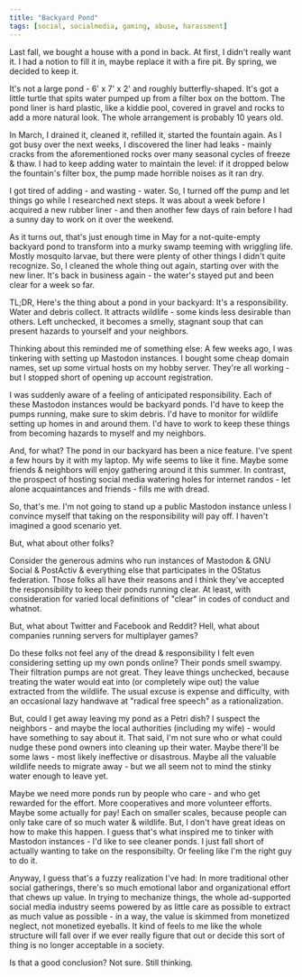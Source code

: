 ```yaml
---
title: "Backyard Pond"
tags: [social, socialmedia, gaming, abuse, harassment]
---
```


Last fall, we bought a house with a pond in back. At first, I didn't really want it. I had a notion to fill it in, maybe replace it with a fire pit. By spring, we decided to keep it.

It's not a large pond - 6' x 7' x 2' and roughly butterfly-shaped. It's got a little turtle that spits water pumped up from a filter box on the bottom. The pond liner is hard plastic, like a kiddie pool, covered in gravel and rocks to add a more natural look. The whole arrangement is probably 10 years old.

In March, I drained it, cleaned it, refilled it, started the fountain again. As I got busy over the next weeks, I discovered the liner had leaks - mainly cracks from the aforementioned rocks over many seasonal cycles of freeze & thaw. I had to keep adding water to maintain the level: if it dropped below the fountain's filter box, the pump made horrible noises as it ran dry.

I got tired of adding - and wasting - water. So, I turned off the pump and let things go while I researched next steps. It was about a week before I acquired a new rubber liner - and then another few days of rain before I had a sunny day to work on it over the weekend.

As it turns out, that's just enough time in May for a not-quite-empty backyard pond to transform into a murky swamp teeming with wriggling life. Mostly mosquito larvae, but there were plenty of other things I didn't quite recognize. So, I cleaned the whole thing out again, starting over with the new liner. It's back in business again - the water's stayed put and been clear for a week so far.

TL;DR, Here's the thing about a pond in your backyard: It's a responsibility. Water and debris collect. It attracts wildlife - some kinds less desirable than others. Left unchecked, it becomes a smelly, stagnant soup that can present hazards to yourself and your neighbors.

Thinking about this reminded me of something else: A few weeks ago, I was tinkering with setting up Mastodon instances. I bought some cheap domain names, set up some virtual hosts on my hobby server. They're all working - but I stopped short of opening up account registration. 

I was suddenly aware of a feeling of anticipated responsibility. Each of these Mastodon instances would be backyard ponds. I'd have to keep the pumps running, make sure to skim debris. I'd have to monitor for wildlife setting up homes in and around them. I'd have to work to keep these things from becoming hazards to myself and my neighbors.

And, for what? The pond in our backyard has been a nice feature. I've spent a few hours by it with my laptop. My wife seems to like it fine. Maybe some friends & neighbors will enjoy gathering around it this summer. In contrast, the prospect of hosting social media watering holes for internet randos - let alone acquaintances and friends - fills me with dread.

So, that's me. I'm not going to stand up a public Mastodon instance unless I convince myself that taking on the responsibility will pay off. I haven't imagined a good scenario yet.

But, what about other folks? 

Consider the generous admins who run instances of Mastodon & GNU Social & PostActiv & everything else that participates in the OStatus federation. Those folks all have their reasons and I think they've accepted the responsibility to keep their ponds running clear. At least, with consideration for varied local definitions of "clear" in codes of conduct and whatnot.
  
But, what about Twitter and Facebook and Reddit? Hell, what about companies running servers for multiplayer games?

Do these folks not feel any of the dread & responsibility I felt even considering setting up my own ponds online? Their ponds smell swampy. Their filtration pumps are not great. They leave things unchecked, because treating the water would eat into (or completely wipe out) the value extracted from the wildlife. The usual excuse is expense and difficulty, with an occasional lazy handwave at "radical free speech" as a rationalization.

But, could I get away leaving my pond as a Petri dish? I suspect the neighbors - and maybe the local authorities (including my wife) - would have something to say about it. That said, I'm not sure who or what could nudge these pond owners into cleaning up their water. Maybe there'll be some laws - most likely ineffective or disastrous. Maybe all the valuable wildlife needs to migrate away - but we all seem not to mind the stinky water enough to leave yet.

Maybe we need more ponds run by people who care - and who get rewarded for the effort. More cooperatives and more volunteer efforts. Maybe some actually for pay! Each on smaller scales, because people can only take care of so much water & wildlife. But, I don't have great ideas on how to make this happen. I guess that's what inspired me to tinker with Mastodon instances - I'd like to see cleaner ponds. I just fall short of actually wanting to take on the responsibilty. Or feeling like I'm the right guy to do it.

Anyway, I guess that's a fuzzy realization I've had: In more traditional other social gatherings, there's so much emotional labor and organizational effort that chews up value. In trying to mechanize things, the whole ad-supported social media industry seems powered by as little care as possible to extract as much value as possible - in a way, the value is skimmed from monetized neglect, not monetized eyeballs. It kind of feels to me like the whole structure will fall over if we ever really figure that out or decide this sort of thing is no longer acceptable in a society.

Is that a good conclusion? Not sure. Still thinking.

